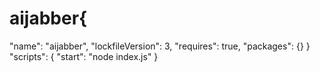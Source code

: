 # aijabber{
  "name": "aijabber",
  "lockfileVersion": 3,
  "requires": true,
  "packages": {}
}
"scripts": {
  "start": "node index.js"
}
